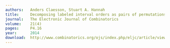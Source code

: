 ```yaml
---
authors:   Anders Claesson, Stuart A. Hannah
title:     Decomposing labeled interval orders as pairs of permutations
journal:   The Electronic Journal of Combinatorics
volume:    21(4)
pages:     P4.16
year:      2014
download:  http://www.combinatorics.org/ojs/index.php/eljc/article/view/v21i4p16
---
```

